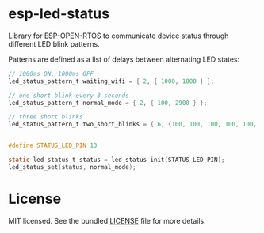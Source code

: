 esp-led-status
==============

Library for [ESP-OPEN-RTOS](https://github.com/SuperHouse/esp-open-rtos)
to communicate device status through different LED blink patterns.

Patterns are defined as a list of delays between alternating LED states:

```c
// 1000ms ON, 1000ms OFF
led_status_pattern_t waiting_wifi = { 2, { 1000, 1000 } };

// one short blink every 3 seconds
led_status_pattern_t normal_mode = { 2, { 100, 2900 } };

// three short blinks
led_status_pattern_t two_short_blinks = { 6, {100, 100, 100, 100, 100, 700} };


#define STATUS_LED_PIN 13

static led_status_t status = led_status_init(STATUS_LED_PIN);
led_status_set(status, normal_mode);
```

License
=======

MIT licensed. See the bundled [LICENSE](https://github.com/maximkulkin/esp-led-status/blob/master/LICENSE) file for more details.
